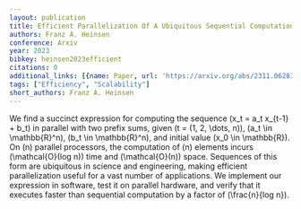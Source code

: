 ```yaml
---
layout: publication
title: Efficient Parallelization Of A Ubiquitous Sequential Computation
authors: Franz A. Heinsen
conference: Arxiv
year: 2023
bibkey: heinsen2023efficient
citations: 0
additional_links: [{name: Paper, url: 'https://arxiv.org/abs/2311.06281'}]
tags: ["Efficiency", "Scalability"]
short_authors: Franz A. Heinsen
---
```

We find a succinct expression for computing the sequence \(x_t = a_t x_\{t-1\} +
b_t\) in parallel with two prefix sums, given \(t = (1, 2, \dots, n)\), \(a_t \in
\mathbb\{R\}^n\), \(b_t \in \mathbb\{R\}^n\), and initial value \(x_0 \in \mathbb\{R\}\).
On \(n\) parallel processors, the computation of \(n\) elements incurs
\(\mathcal\{O\}(log n)\) time and \(\mathcal\{O\}(n)\) space. Sequences of this form
are ubiquitous in science and engineering, making efficient parallelization
useful for a vast number of applications. We implement our expression in
software, test it on parallel hardware, and verify that it executes faster than
sequential computation by a factor of \(\frac\{n\}\{log n\}\).